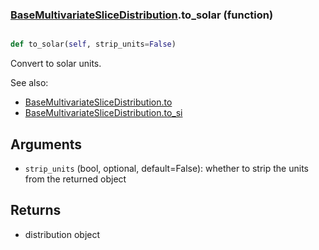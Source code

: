 ### [BaseMultivariateSliceDistribution](BaseMultivariateSliceDistribution.md).to_solar (function)


```py

def to_solar(self, strip_units=False)

```



Convert to solar units.

See also:

* [BaseMultivariateSliceDistribution.to](BaseMultivariateSliceDistribution.to.md)
* [BaseMultivariateSliceDistribution.to_si](BaseMultivariateSliceDistribution.to_si.md)

Arguments
------------
* `strip_units` (bool, optional, default=False): whether to strip the
    units from the returned object

Returns
-------------
* distribution object

